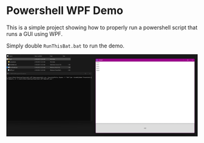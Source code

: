 # Powershell WPF Demo
This is a simple project showing how to properly run a powershell script that runs a GUI using WPF.


Simply double `RunThisBat.bat` to run the demo.

![](screenshots/main.png)